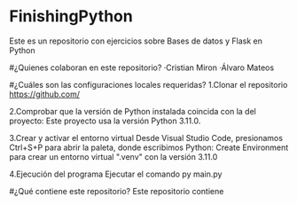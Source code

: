 # FinishingPython
Este es un repositorio con ejercicios sobre Bases de datos y Flask en Python

#¿Quienes colaboran en este repositorio?
·Cristian Miron
·Álvaro Mateos

#¿Cuáles son las configuraciones locales requeridas?
1.Clonar el repositorio
https://github.com/

2.Comprobar que la versión de Python instalada coincida con la del proyecto:
Este proyecto usa la versión Python 3.11.0.

3.Crear y activar el entorno virtual
Desde Visual Studio Code, presionamos Ctrl+S+P para abrir la paleta, donde escribimos Python: Create Environment para crear un entorno virtual ".venv" con la versión 3.11.0

4.Ejecución del programa
Ejecutar el comando py main.py

#¿Qué contiene este repositorio?
Este repositorio contiene 
